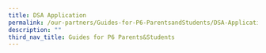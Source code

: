 ```yaml
---
title: DSA Application
permalink: /our-partners/Guides-for-P6-ParentsandStudents/DSA-Application/
description: ""
third_nav_title: Guides for P6 Parents&Students
---
```


